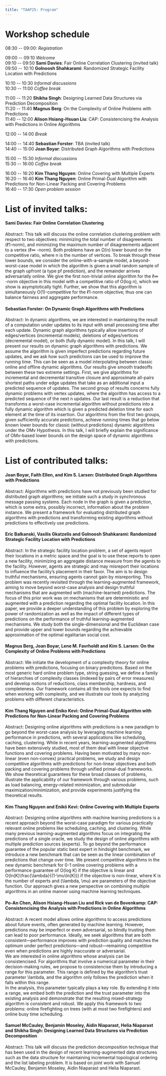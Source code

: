 ```yaml
---
title: "TAAP25: Program"
---
```



# Workshop schedule

08:30 -- 09:00: _Registration_

09:00 -- 09:10 _Welcome_  
09:10 -- 09:50 **Sami Davies**: Fair Online Correlation Clustering (invited talk)  
09:50 -- 10:10 **Golnoosh Shahkarami**: Randomized Strategic Facility Location with Predictions

10:10 -- 10:30 _Informal discussions_  
10:30 -- 11:00 _Coffee break_

11:00 -- 11:20 **Shikha Singh**: Designing Learned Data Structures via Prediction Decomposition  
11:20 -- 11:40 **Magnus Berg**: On the Complexity of Online Problems with Predictions  
11:40 -- 12:00 **Alison Hsiang-Hsuan Liu**: CAP: Consistencising the Analysis with Predictions in Online Algorithms  

12:00 -- 14:00 _Break_

14:00 -- 14:40 **Sebastian Forster**: TBA (invited talk)  
14:40 -- 15:00 **Joan Boyar**: Distributed Graph Algorithms with Predictions  

15:00 -- 15:30 _Informal discussions_  
15:30 -- 16:00 _Coffee break_

16:00 -- 16:20 **Kim Thang Nguyen**: Online Covering with Multiple Experts  
16:20 -- 16:40 **Kim Thang Nguyen**: Online Primal-Dual Algorithm with Predictions for Non-Linear Packing and Covering Problems  
16:40 -- 17:30 _Open problem session_

# List of invited talks:

#### Sami Davies: Fair Online Correlation Clustering
Abstract: This talk will discuss the online correlation clustering problem with respect to two objectives: minimizing the total number of disagreements (ℓ1-norm), and minimizing the maximum number of disagreements adjacent to a vertex (ℓ∞ -norm).  Both problems have an Ω(n) lower bound on the competitive ratio, where n is the number of vertices.  To break through these lower bounds, we consider the online-with-a-sample model, a beyond-worst-case model in which the algorithm is given a small random sample of the graph upfront (a type pf prediction), and the remainder arrives adversarially online. We give the first non-trivial online algorithm for the ℓ∞ -norm objective in this model with a competitive ratio of O(log n), which we show is asymptotically tight. Further, we show that this algorithm is simultaneously O(1)-competitive for the ℓ1-norm objective; thus one can balance fairness and aggregate performance.

#### Sebastian Forster: On Dynamic Graph Algorithms with Predictions
Abstract:
In dynamic algorithms, we are interested in maintaining the result of a computation under updates to its input with small processing time after each update. Dynamic graph algorithms typically allow insertions of edges/vertices (incremental models), deletions of edges/vertices (decremental model), or both (fully dynamic model). In this talk, I will present our results on dynamic graph algorithms with predictions. We assume the algorithm is given imperfect predictions regarding future updates, and we ask how such predictions can be used to improve the running time. This can be seen as a model interpolating between classic online and offline dynamic algorithms. Our results give smooth tradeoffs between these two extreme settings. First, we give algorithms for incremental and decremental transitive closure and approximate all-pairs shortest paths under edge updates that take as an additional input a predicted sequence of updates. The second group of results concerns fully dynamic problems with vertex updates, where the algorithm has access to a predicted sequence of the next n updates. Our last result is a reduction that transforms a worst-case incremental algorithm without predictions into a fully dynamic algorithm which is given a predicted deletion time for each element at the time of its insertion. Our algorithms from the first two groups, given sufficiently accurate predictions, achieve running times that go below known lower bounds for classic (without predictions) dynamic algorithms under the OMv Hypothesis. In this talk, I will briefly explain the significance of OMv-based lower bounds on the design space of dynamic algorithms with predictions.

# List of contributed talks:

#### Joan Boyar, Faith Ellen, and Kim S. Larsen:	Distributed Graph Algorithms with Predictions
Abstract: Algorithms with predictions have not previously been studied for distributed graph algorithms; we initiate such a study in synchronous message passing systems. Each node in the graph is given a prediction, which is some extra, possibly incorrect, information about the problem instance. We present a framework for evaluating distributed graph algorithms with predictions and transforming existing algorithms without predictions to effectively use predictions.

#### Eric Balkanski, Vasilis Gkatzelis and Golnoosh Shahkarami:	Randomized Strategic Facility Location with Predictions
Abstract: In the strategic facility location problem, a set of agents report their locations in a metric space and the goal is to use these reports to open a new facility, minimizing an aggregate distance measure from the agents to the facility. However, agents are strategic and may misreport their locations to influence the facility’s placement in their favor. The aim is to design truthful mechanisms, ensuring agents cannot gain by misreporting. This problem was recently revisited through the learning-augmented framework, aiming to move beyond worst-case analysis and design truthful mechanisms that are augmented with (machine-learned) predictions. The focus of this prior work was on mechanisms that are deterministic and augmented with a prediction regarding the optimal facility location. In this paper, we provide a deeper understanding of this problem by exploring the power of randomization as well as the impact of different types of predictions on the performance of truthful learning-augmented mechanisms. We study both the single-dimensional and the Euclidean case and provide upper and lower bounds regarding the achievable approximation of the optimal egalitarian social cost.

#### Magnus Berg, Joan Boyar, Lene M. Favrholdt and Kim S. Larsen:	On the Complexity of Online Problems with Predictions
Abstract: We initiate the development of a complexity theory for online problems with predictions, focusing on binary predictions. Based on the most generic hard online problem type, string guessing, we define a family of hierarchies of complexity classes (indexed by pairs of error measures) and develop notions of reductions, class membership, hardness, and completeness. Our framework contains all the tools one expects to find when working with complexity, and we illustrate our tools by analyzing problems with different characteristics.

#### Kim Thang Nguyen and Eniko Kevi:	Online Primal-Dual Algorithm with Predictions for Non-Linear Packing and Covering Problems
Abstract: Designing online algorithms with predictions is a new paradigm to go beyond the worst-case analysis by leveraging machine learning performance in predictions,
with several applications like scheduling, caching, clustering.
While in recent years, learning-augmented algorithms have been extensively studied, most of them deal with linear objective functions and covering problems.
Having been motivated by many non-linear (even non-convex) practical problems, we study and design competitive algorithms with predictions for non-linear objectives and
both packing and covering problems
through unified primal-dual frameworks. We show theoretical guarantees for these broad classes of problems, illustrate the applicability of our framework through various problems, such as load balancing, energy-related minimization, and submodular maximization/minimization, and provide experiments justifying the theoretical results. 

#### Kim Thang Nguyen and Enikö Kevi:	Online Covering with Multiple Experts
Abstract: Designing online algorithms with machine learning predictions is a recent approach beyond the worst-case paradigm for various practically relevant online problems like scheduling, caching, and clustering. While many previous learning-augmented algorithms focus on integrating the predictions of a single oracle, we study the design of online algorithms with multiple prediction sources (experts). To go beyond the performance guarantee of the popular static best expert in hindsight benchmark, we introduce a new benchmark that can be seen as the linear combination of predictions that change over time.
We present competitive algorithms in the new dynamic benchmark for 0-1 online covering problems with a performance guarantee of O(log K) if the objective is linear and O(ln(K)\frac{\lambda}{(1-\mu\ln(K))} if the objective is non-linear, where K is the number of experts and (\lambda, \mu) are parameters of the objective function.
Our approach gives a new perspective on combining multiple algorithms in an online manner using machine learning techniques.

#### Po-An Chen, Alison Hsiang-Hsuan Liu and Rick van de Bovenkamp:	CAP: Consistencising the Analysis with Predictions in Online Algorithms
Abstract: A recent model allows online algorithms to access predictions about future events, often generated by machine learning. However, predictions may be imperfect or even adversarial, so blindly trusting them can lead to poor performance. Ideally, we seek algorithms that are both consistent—performance improves with prediction quality and matches the optimum under perfect predictions—and robust—remaining competitive even when predictions are highly inaccurate or adversarial.  
We are interested in online algorithms whose analysis can be consistencised. For algorithms that involve a numerical parameter in their decision-making rules, we propose to consistencise them by introducing a range for this parameter. This range is defined by the algorithm’s trust parameter \lambda, and the algorithm only follows the prediction when it falls within this range.  
In the analysis, this parameter typically plays a key role. By extending it into a range, we embed both the prediction and the trust parameter into the existing analysis and demonstrate that the resulting mixed-strategy algorithm is consistent and robust. We apply this framework to two problems: online firefighting on trees (with at most two firefighters) and online busy time scheduling.

#### Samuel McCauley, Benjamin Moseley, Aidin Niaparast, Helia Niaparast and Shikha Singh:	Designing Learned Data Structures via Prediction Decomposition
Abstract: This talk will discuss the prediction decomposition technique that has been used in the design of recent learning-augmented data structures such as the data structure for maintaining incremental topological ordering and the list labeling problem. It is based on joint work with Samuel McCauley, Benjamin Moseley, Aidin Niaparast and Helia Niaparast. 
